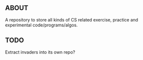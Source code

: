 ABOUT
-----

A repository to store all kinds of CS related exercise, practice and experimental code/programs/algos.


TODO
----

Extract invaders into its own repo?
